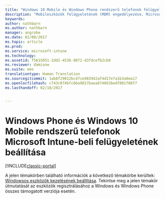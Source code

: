 ```yaml
---
title: "Windows 10 Mobile és Windows Phone rendszerű telefonok felügyeletének beállítása | Microsoft Docs"
description: "Mobileszközök felügyeletének (MDM) engedélyezése, Microsoft Intune-nal rendelkező Windows 10 Mobile- vagy Windows Phone-eszközökhöz."
keywords: 
author: nathbarn
ms.author: nathbarn
manager: angrobe
ms.date: 02/08/2017
ms.topic: article
ms.prod: 
ms.service: microsoft-intune
ms.technology: 
ms.assetid: f5615051-2dd1-453b-9872-d3fdcefb2cb8
ms.reviewer: damionw
ms.suite: ems
translationtype: Human Translation
ms.sourcegitcommit: 1ab8f29012bc47ce983942af4d17e7a1b3a0ea17
ms.openlocfilehash: c743c074bfc66a9017baea674663bedf801f08f7
ms.lasthandoff: 02/18/2017


---
```



# <a name="set-up-windows-phone-and-windows-10-mobile-management-with-microsoft-intune"></a>Windows Phone és Windows 10 Mobile rendszerű telefonok Microsoft Intune-beli felügyeletének beállítása

[!INCLUDE[classic-portal](../includes/classic-portal.md)]

A jelen témakörben található információk a következő témakörbe kerültek: [Windowsos eszközök kezelésének beállítása](set-up-windows-device-management-with-microsoft-intune.md). Tekintse meg a jelen témakör útmutatását az eszközök regisztrálásához a Windows és Windows Phone összes támogatott verziója esetén.
